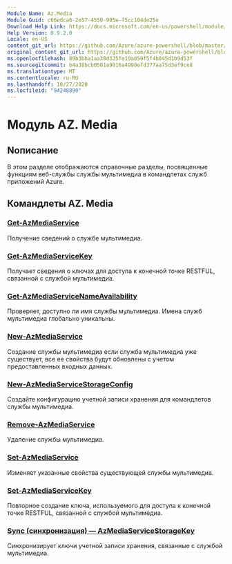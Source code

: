```yaml
---
Module Name: Az.Media
Module Guid: c66edca6-2e57-4550-905e-f5cc104de25e
Download Help Link: https://docs.microsoft.com/en-us/powershell/module/az.media
Help Version: 0.9.2.0
Locale: en-US
content_git_url: https://github.com/Azure/azure-powershell/blob/master/src/Media/Media/help/Az.Media.md
original_content_git_url: https://github.com/Azure/azure-powershell/blob/master/src/Media/Media/help/Az.Media.md
ms.openlocfilehash: 89b3bba1aa38d325fe19a859f5f4b845d1b9d53f
ms.sourcegitcommit: b4a38bcb0501a9016a4998efd377aa75d3ef9ce8
ms.translationtype: MT
ms.contentlocale: ru-RU
ms.lasthandoff: 10/27/2020
ms.locfileid: "94248890"
---
```

# Модуль AZ. Media
## Nописание
В этом разделе отображаются справочные разделы, посвященные функциям веб-службы службы мультимедиа в командлетах служб приложений Azure.

## Командлеты AZ. Media
### [Get-AzMediaService](Get-AzMediaService.md)
Получение сведений о службе мультимедиа.

### [Get-AzMediaServiceKey](Get-AzMediaServiceKey.md)
Получает сведения о ключах для доступа к конечной точке RESTFUL, связанной с службой мультимедиа.

### [Get-AzMediaServiceNameAvailability](Get-AzMediaServiceNameAvailability.md)
Проверяет, доступно ли имя службы мультимедиа.
Имена служб мультимедиа глобально уникальны.

### [New-AzMediaService](New-AzMediaService.md)
Создание службы мультимедиа если служба мультимедиа уже существует, все ее свойства будут обновлены с учетом предоставленных входных данных.

### [New-AzMediaServiceStorageConfig](New-AzMediaServiceStorageConfig.md)
Создайте конфигурацию учетной записи хранения для командлетов службы мультимедиа.

### [Remove-AzMediaService](Remove-AzMediaService.md)
Удаление службы мультимедиа.

### [Set-AzMediaService](Set-AzMediaService.md)
Изменяет указанные свойства существующей службы мультимедиа.

### [Set-AzMediaServiceKey](Set-AzMediaServiceKey.md)
Повторное создание ключа, используемого для доступа к конечной точке RESTFUL, связанной с службой мультимедиа.

### [Sync (синхронизация) — AzMediaServiceStorageKey](Sync-AzMediaServiceStorageKey.md)
Синхронизирует ключи учетной записи хранения, связанные с службой мультимедиа.

